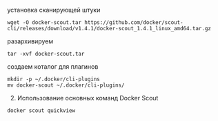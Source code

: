 
установка сканирующей штуки 
```
wget -O docker-scout.tar https://github.com/docker/scout-cli/releases/download/v1.4.1/docker-scout_1.4.1_linux_amd64.tar.gz
```
разархивируем 
```
tar -xvf docker-scout.tar
```
создаем коталог для плагинов 
```
mkdir -p ~/.docker/cli-plugins
mv docker-scout ~/.docker/cli-plugins/
```
2. Использование основных команд Docker Scout
```
docker scout quickview
```
